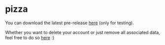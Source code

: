 # pizza

You can download the latest pre-release [here](https://github.com/wanjawischmeier/pizza-flizza/releases/download/v0.4.1/pizza_v0.4.1.apk) (only for testing).


Whether you want to delete your account or just remove all associated data, feel free to do so [here](https://wanjawischmeier.github.io/pizza-flizza/account-deletion) :)
